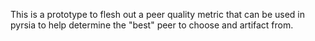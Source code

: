 This is a prototype to flesh out a peer quality metric that can be used in pyrsia to help determine the "best" peer to choose and artifact from.